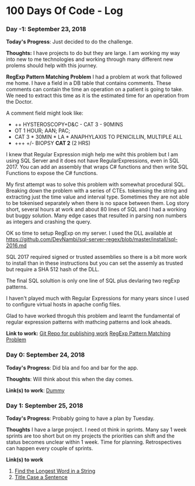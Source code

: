 # 100 Days Of Code - Log

### Day -1: September 23, 2018 

**Today's Progress**: Just decided to do the challenge.

**Thoughts:** I have projects to do but they are large. I am working my way into new to me technologies 
and working through many different new prolems should help with this journey.

**RegExp Pattern Matching Problem**
I had a problem at work that followed me home. I have a field in a DB table that contains comments. These comments can contain the time an operation on a patient is going to take. We need to extract this time as it is the estimated time for an operation from the Doctor.

A comment field might look like:
- ++ HYSTEROSCOPY+D&C - CAT 3 - 90MINS
- OT 1 HOUR; AAN; PAC;
- CAT 3 * 30MIN * LA * ANAPHYLAXIS TO PENICILLIN, MULTIPLE ALL
- +++ +/- BIOPSY **CAT 2** (2 HRS)

I knew that Regular Expression migh help me wiht this problem but I am using SQL Server and it does not have RegularExpressions, even in SQL 2017. You can add an assembly that wraps C# functions and then write SQL Functions to expose the C# functions.

My first attempt was to solve this problem with somewhat procedural SQL. Breaking down the problem with a series of CTEs. tokenising the string and extracting just the time value and interval type. Sometimes they are not able to be tokenised separately when there is no space between them. Log story short, several hours at work and about 80 lines of SQL and I had a working but buggy solution. Many edge cases that resulted in parsing non numbers as integers and crashing the query.

OK so time to setup RegExp on my server. I used the DLL available at https://github.com/DevNambi/sql-server-regex/blob/master/install/sql-2016.md

SQL 2017 required signed or trusted assemblies so there is a bit more work to install than in these instructions but you can set the assemly as trusted but require a SHA 512 hash of the DLL.

The final SQL solultion is only one line of SQL plus devlaring two regExp patterns.

I haven't played much with Regular Expressions for many years since I used to configure virtual hosts in apache config files.

Glad to have worked throguh this problem and learnt the fundamental of regular expression patterns with mathcing patterns and look aheads.


**Link to work:** 
[Git Repo for publishing work](https://github.com/ge-hall/100DaysOfCode/new/master)
[RegExp Pattern Matching Problem](https://github.com/ge-hall/100DaysOfCode/tree/master/RegExp)


### Day 0: September 24, 2018


**Today's Progress**: Did bla and foo and bar for the app.

**Thoughts**: Will think about this when the day comes.

**Link(s) to work**: [Dummy](http://www.example.com)


### Day 1: September 25, 2018

**Today's Progress**: Probably going to have a plan by Tuesday.

**Thoughts** I have a large project. I need ot think in sprints. Many say 1 week sprints are too short but on my projects the priorities can shift and the status becomes unclear within 1 week. Time for planning. Retrospectives can happen every couple of sprints.

**Link(s) to work**
1. [Find the Longest Word in a String](https://www.freecodecamp.com/challenges/find-the-longest-word-in-a-string)
2. [Title Case a Sentence](https://www.freecodecamp.com/challenges/title-case-a-sentence)
